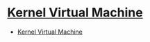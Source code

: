 # [Kernel Virtual Machine](https://www.linux-kvm.org/page/Main_Page)

- [Kernel Virtual Machine](#kernel-virtual-machine)